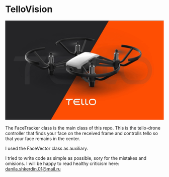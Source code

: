 # TelloVision

![](https://github.com/danilashkerdin/TelloVision/blob/master/resources/Tello.png)

The FaceTracker class is the main class of this repo. This is the tello-drone controller that finds your face on the received frame and controlls tello so that your face remains in the center.

I used the FaceVector class as auxiliary.

I tried to write code as simple as possible, sory for the mistakes and omisions. I will be happy to read healthy criticism here: danila.shkerdin.01@mail.ru
